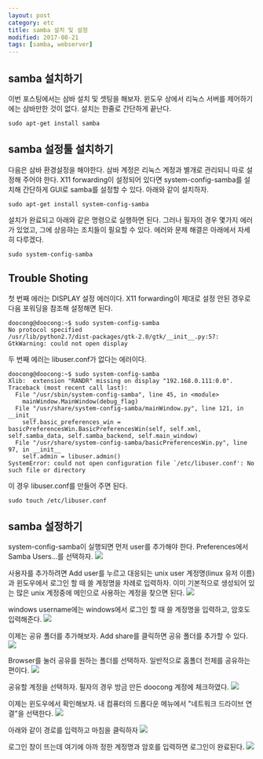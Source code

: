 ```yaml
---
layout: post
category: etc
title: samba 설치 및 설정
modified: 2017-08-21
tags: [samba, webserver]
---
```


## samba 설치하기

이번 포스팅에서는 삼바 설치 및 셋팅을 해보자. 윈도우 상에서 리눅스 서버를 제어하기에는 삼바만한 것이 없다. 설치는 한줄로 간단하게 끝난다.

	sudo apt-get install samba

## samba 설정툴 설치하기

다음은 삼바 환경설정을 해야한다. 삼바 계정은 리눅스 계정과 별개로 관리되니 따로 설정해 주어야 한다. X11 forwarding이 설정되어 있다면 system-config-samba를 설치해 간단하게 GUI로 samba를 설정할 수 있다. 아래와 같이 설치하자.

	sudo apt-get install system-config-samba

설치가 완료되고 아래와 같은 명령으로 실행하면 된다. 그러나 필자의 경우 몇가지 에러가 있었고, 그에 상응햐는 조치들이 필요할 수 있다. 에러와 문제 해결은 아래에서 자세히 다루겠다.

	sudo system-config-samba

## Trouble Shoting

첫 번째 에러는 DISPLAY 설정 에러이다. X11 forwarding이 제대로 설정 안된 경우로 다음 포워딩을 참조해 설정해면 된다.

	doocong@doocong:~$ sudo system-config-samba
	No protocol specified
	/usr/lib/python2.7/dist-packages/gtk-2.0/gtk/__init__.py:57: GtkWarning: could not open display

두 번째 에러는 libuser.conf가 없다는 에러이다.

```
doocong@doocong:~$ sudo system-config-samba
Xlib:  extension "RANDR" missing on display "192.168.0.111:0.0".
Traceback (most recent call last):
  File "/usr/sbin/system-config-samba", line 45, in <module>
    mainWindow.MainWindow(debug_flag)
  File "/usr/share/system-config-samba/mainWindow.py", line 121, in __init__
    self.basic_preferences_win = basicPreferencesWin.BasicPreferencesWin(self, self.xml, self.samba_data, self.samba_backend, self.main_window)
  File "/usr/share/system-config-samba/basicPreferencesWin.py", line 97, in __init__
    self.admin = libuser.admin()
SystemError: could not open configuration file `/etc/libuser.conf': No such file or directory
```

이 경우 libuser.conf를 만들어 주면 된다.

```
sudo touch /etc/libuser.conf
```

## samba 설정하기

system-config-samba이 실행되면 먼저 user를 추가해야 한다. Preferences에서 Samba Users...를 선택하자.
[![](/images/005.samba/1.png)](/images/005.samba/1.png)

사용자를 추가하려면 Add user를 누르고 대응되는 unix user 계정명(linux 유저 이름)과 윈도우에서 로그인 할 때 쓸 계정명을 차례로 입력하자. 이미 기본적으로 생성되어 있는 많은 unix 계정중에 메인으로 사용하는 계정을 찾으면 된다.
[![](/images/005.samba/2.png)](/images/005.samba/2.png)

windows username에는 windows에서 로그인 할 때 쓸 계정명을 입력하고, 암호도 입력해준다.
[![](/images/005.samba/2-1.png)](/images/005.samba/2-1.png)

이제는 공유 폴더를 추가해보자. Add share를 클릭하면 공유 폴더를 추가할 수 있다.
[![](/images/005.samba/2-2.png)](/images/005.samba/2-2.png)

Browser를 눌러 공유를 원하는 폴더를 선택하자. 일반적으로 홈폴더 전체를 공유하는 편이다.
[![](/images/005.samba/3.png)](/images/005.samba/3.png)

공유할 계정을 선택하자. 필자의 경우 방금 만든 doocong 계정에 체크하였다.
[![](/images/005.samba/4.png)](/images/005.samba/4.png)

이제는 윈도우에서 확인해보자. 내 컴퓨터의 드롭다운 메뉴에서 "네트워크 드라이브 연결"을 선택한다.
[![](/images/005.samba/4-1.png)](/images/005.samba/4-1.png)

아래와 같이 경로를 입력하고 마침을 클릭하자
[![](/images/005.samba/5.png)](/images/005.samba/5.png)

로그인 창이 뜨는데 여기에 아까 정한 계정명과 암호를 입력하면 로그인이 완료된다.
[![](/images/005.samba/6.png)](/images/005.samba/6.png)

